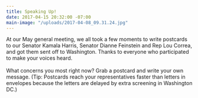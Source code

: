 ```yaml
---
title: Speaking Up!
date: 2017-04-15 20:32:00 -07:00
main-image: "/uploads/2017-04-08_09.31.24.jpg"
---
```


At our May general meeting, we all took a few moments to write postcards to our Senator Kamala Harris, Senator Dianne Feinstein and Rep Lou Correa, and got them sent off to Washington.   Thanks to everyone who participated to make your voices heard.\
\
What concerns you most right now?  Grab a postcard and write your own message.   (Tip:  Postcards reach your representatives faster than letters in envelopes because the letters are delayed by extra screening in Washington DC.)